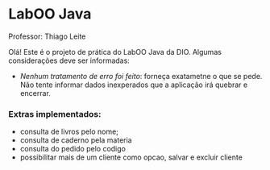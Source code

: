 # LabOO Java
Professor: Thiago Leite

Olá! Este é o projeto de prática do LabOO Java da DIO. Algumas considerações deve ser informadas:

* _Nenhum tratamento de erro foi feito_: forneça exatametne o que se pede. Não tente informar dados inexperados que a aplicação irá quebrar e encerrar.

### Extras implementados:
- consulta de livros pelo nome;
- consulta de caderno pela materia
- consulta do pedido pelo codigo
- possibilitar mais de um cliente como opcao, salvar e excluir cliente
